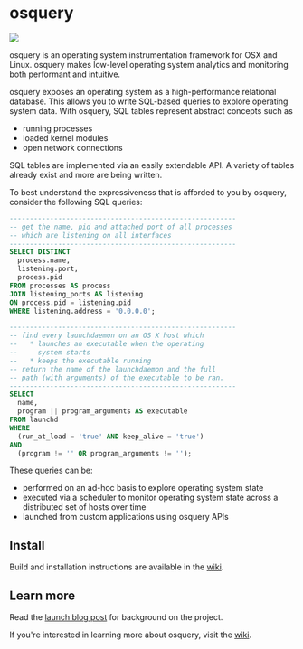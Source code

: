 osquery
=======

<a target="_blank" href="https://magnum.travis-ci.com/facebook/osquery"><img src="https://magnum.travis-ci.com/facebook/osquery.svg?token=MvaZkzWisgsA98PZfNC7&branch=master"></a>

osquery is an operating system instrumentation framework for OSX and Linux. osquery makes low-level operating system analytics and monitoring both performant and intuitive.

osquery exposes an operating system as a high-performance relational database. This allows you to write SQL-based queries to explore operating system data. With osquery, SQL tables represent abstract concepts such as

- running processes
- loaded kernel modules
- open network connections

SQL tables are implemented via an easily extendable API. A variety of tables already exist and more are being written.

To best understand the expressiveness that is afforded to you by osquery, consider the following SQL queries:

```sql
--------------------------------------------------------
-- get the name, pid and attached port of all processes 
-- which are listening on all interfaces
--------------------------------------------------------
SELECT DISTINCT 
  process.name, 
  listening.port, 
  process.pid
FROM processes AS process
JOIN listening_ports AS listening
ON process.pid = listening.pid
WHERE listening.address = '0.0.0.0';
```
```sql
--------------------------------------------------------
-- find every launchdaemon on an OS X host which 
--   * launches an executable when the operating 
--     system starts
--   * keeps the executable running 
-- return the name of the launchdaemon and the full 
-- path (with arguments) of the executable to be ran.
--------------------------------------------------------
SELECT 
  name, 
  program || program_arguments AS executable 
FROM launchd 
WHERE 
  (run_at_load = 'true' AND keep_alive = 'true') 
AND 
  (program != '' OR program_arguments != '');
```

These queries can be:
- performed on an ad-hoc basis to explore operating system state
- executed via a scheduler to monitor operating system state across a distributed set of hosts over time
- launched from custom applications using osquery APIs

## Install

Build and installation instructions are available in the [wiki](https://github.com/facebook/osquery/wiki/building-the-code).

## Learn more

Read the [launch blog post](https://code.facebook.com/posts/844436395567983/introducing-osquery/) for background on the project.

If you're interested in learning more about osquery, visit the [wiki](https://github.com/facebook/osquery/wiki).
